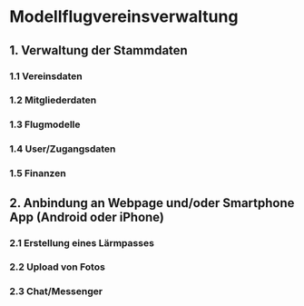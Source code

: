 # Modellflugvereinsverwaltung


## 1. Verwaltung der Stammdaten
### 1.1 Vereinsdaten
### 1.2 Mitgliederdaten
### 1.3 Flugmodelle
### 1.4 User/Zugangsdaten
### 1.5 Finanzen
## 2. Anbindung an Webpage und/oder Smartphone App (Android oder iPhone)
### 2.1 Erstellung eines Lärmpasses
### 2.2 Upload von Fotos
### 2.3 Chat/‎Messenger

